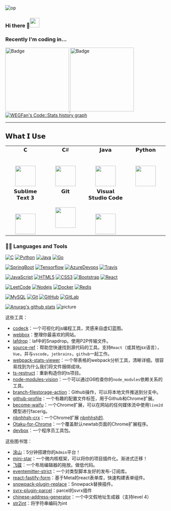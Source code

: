 ![op](https://github.com/darjidhruv26/darjidhruv26/assets/90086813/aec64cc2-5d0d-406d-885d-312a46471be6)

### Hi there 👋<img src="https://media.giphy.com/media/WUlplcMpOCEmTGBtBW/giphy.gif" width="30">

### Recently I'm coding in...

<a href="https://www.credly.com/badges/949a2366-bc3d-4696-ba8c-3c81bb508fc1/public_url">
    <img src="https://images.credly.com/images/4b68a030-53d0-414b-be57-b1837bc3b3e6/image.png" width="200" height="200" alt="Badge">
</a>
<a href="https://www.credly.com/badges/d254069c-46f9-4881-9bdb-463ed778761d/public_url">
    <img src="https://images.credly.com/size/220x220/images/629a2bb9-14a6-47b3-b17e-f1056b1404d0/image.png" width="200" height="200" alt="Badge">
</a>

<a href="https://codestats.net/users/WEGFan">
  <img src='https://codestats-readme.wegfan.cn/history-graph/WEGFan?width=850&height=300&timezone=08:00&history_days=21&max_languages=9&language_colors=["3e4053","f15854","5da5da","faa43a","60bd68","f17cb0","b2912f","decf3f","b276b2","808080"]' alt="WEGFan's Code::Stats history graph" />
</a>




---
## 𝗪𝗵𝗮𝘁 𝗜 𝗨𝘀𝗲


<table>
  <tbody>
    <tr valign="top">
      <td width="25%" align="center">
        <span>𝗖</span><br><br><br>
        <img height="64px" src="https://cdn.svgporn.com/logos/c.svg">
      </td>
      <td width="25%" align="center">
        <span>𝗖#</span><br><br><br>
        <img height="64px" src="https://cdn.svgporn.com/logos/c-sharp.svg">
      </td>
      <td width="25%" align="center">
        <span>𝗝𝗮𝘃𝗮</span><br><br><br>
        <img height="64px" src="https://cdn.svgporn.com/logos/java.svg">
      </td>
      <td width="25%" align="center">
        <span>𝗣𝘆𝘁𝗵𝗼𝗻</span><br><br><br>
        <img height="64px" src="https://cdn.svgporn.com/logos/python.svg">
      </td>
    </tr>
    <tr valign="top">
      <td width="25%" align="center">
        <span>𝗦𝘂𝗯𝗹𝗶𝗺𝗲 𝗧𝗲𝘅𝘁 𝟯</span><br><br><br>
        <img height="64px" src="https://cdn.worldvectorlogo.com/logos/sublime-text.svg">
      </td>
      <td width="25%" align="center">
        <span>𝗚𝗶𝘁</span><br><br><br>
        <img height="64px" src="https://cdn.svgporn.com/logos/git-icon.svg">
      </td>
      <td width="25%" align="center">
        <span>𝗩𝗶𝘀𝘂𝗮𝗹 𝗦𝘁𝘂𝗱𝗶𝗼 𝗖𝗼𝗱𝗲</span><br><br><br>
        <img height="64px" src="https://cdn.svgporn.com/logos/visual-studio-code.svg">
      </td>
    </tr>
  </tbody>
</table>




### 👨‍💻 Languages and Tools
[![C](https://img.shields.io/badge/-A8B9CC?style=flat&logo=c&logoColor=white&link=https://github.com/hritik5102)](https://github.com/) 
[![Python](https://img.shields.io/badge/-Python-black?style=flat&logo=python&link=https://github.com/hritik5102)](https://github.com/) 
[![Java](https://img.shields.io/badge/Java-orange?style=flat&logo=java&logoColor=white&link=https://github.com/hritik5102)](https://github.com/) 
[![Go](https://img.shields.io/badge/-Go-black?style=flat&logo=go&link=https://github.com/hritik5102)](https://github.com/) 

[![SpringBoot](https://img.shields.io/badge/-Springboot-black?style=flat&logo=spring&link=https://github.com/hritik5102)](https://github.com/) 
[![Tensorflow](https://img.shields.io/badge/-Tensorflow-gray?style=flat&logo=tensorflow&link=https://github.com/hritik5102)](https://github.com/) 
[![AzureDevops](https://img.shields.io/badge/-AzureDevops-0175C2?style=flat&logo=azureDevops&link=https://github.com/hritik5102)](https://github.com/) 
[![Travis](https://img.shields.io/badge/-Travis-red?style=flat&logo=travis&link=https://github.com/hritik5102)](https://github.com/) 

[![JavaScript](https://img.shields.io/badge/-JavaScript-black?style=flat&logo=javascript&link=https://github.com/hritik5102)](https://github.com/) 
[![HTML5](https://img.shields.io/badge/-HTML5-E34F26?style=flat&logo=html5&logoColor=white&link=https://github.com/hritik5102)](https://github.com/) 
[![CSS3](https://img.shields.io/badge/-CSS3-1572B6?style=flat&logo=css3&link=https://github.com/hritik5102)](https://github.com/) 
[![Bootstrap](https://img.shields.io/badge/-Bootstrap-563D7C?style=flat&logo=bootstrap&link=https://github.com/hritik5102)](https://github.com/) 
[![React](https://img.shields.io/badge/-React-black?style=flat&logo=react&link=https://github.com/hritik5102)](https://github.com/) 

[![LeetCode](https://img.shields.io/badge/-LeetCode-02569B?style=flat&logo=leetCode&link=https://github.com/hritik5102)](https://github.com/)
[![Nodejs](https://img.shields.io/badge/-Nodejs-black?style=flat&logo=Node.js&link=https://github.com/hritik5102)](https://github.com/) 
[![Docker](https://img.shields.io/badge/-Docker-black?style=flat&logo=docker&link=https://github.com/hritik5102)](https://github.com/) 
[![Redis](https://img.shields.io/badge/-Redis-black?style=flat&logo=redis&link=https://github.com/hritik5102)](https://github.com/) 

[![MySQL](https://img.shields.io/badge/-MySQL-black?style=flat&logo=mysql&link=https://github.com/hritik5102)](https://github.com/)
[![Git](https://img.shields.io/badge/-Git-black?style=flat&logo=git&link=https://github.com/hritik5102)](https://github.com/) 
[![GitHub](https://img.shields.io/badge/-GitHub-181717?style=flat&logo=github&link=https://github.com/hritik5102)](https://github.com/)
[![GitLab](https://img.shields.io/badge/-GitLab-FCA121?style=flat&logo=gitlab&link=https://github.com/hritik5102)](https://gitlab.com/) 

[![Anurag's github stats](https://github-readme-stats.vercel.app/api?username=1198560751)](https://github.com/anuraghazra/github-readme-stats)
![picture](https://raw.githubusercontent.com/saadeghi/saadeghi/master/dino.gif)


这些工具：

- [codeck](https://codeck.moonrailgun.com/)：一个可视化的js编程工具，灵感来自虚幻蓝图。
- [webbox](https://github.com/msgbyte/webbox)：整理你最喜欢的网站。
- [lafdrop](https://github.com/moonrailgun/lafdrop)：laf中的Snapdrop。使用P2P传输文件。
- [source-ref](https://sourceref.moonrailgun.com/)：帮助您快速找到源代码的工具。支持`React`（或其他jsx语言），`Vue`，并与`vscode`，`jetbrains`，`github`一起工作。
- [webpack-stats-viewer](https://github.com/moonrailgun/webpack-stats-viewer)：一个带表格的webpack分析工具，清晰详细。很容易找到为什么我们将文件捆绑成块。
- [ts-restruct](https://github.com/moonrailgun/ts-restruct)：重新构造你的ts项目。
- [node-modules-vision](https://node-modules-vision.moonrailgun.com/)：一个可以通过G6检查你的`node_modules`依赖关系的工具。
- [branch-filestorage-action](https://github.com/moonrailgun/branch-filestorage-action)：Github操作，可以将本地文件推送到分支中。
- [github-profile](https://github.com/moonrailgun/github-profile)：一个有趣的配置文件标签，用于Github和Chrome扩展。
- [become-waifu](https://github.com/moonrailgun/become-waifu)：一个Chrome扩展，可以在网站的任何媒体流中使用`live2d`模型进行facerig。
- [nbnhhsh-crx](https://github.com/moonrailgun/nbnhhsh-crx)：一个Chrome扩展 [nbnhhsh的](https://github.com/itorr/nbnhhsh).
- [Otaku-for-Chrome](https://github.com/moonrailgun/Otaku-for-Chrome)：一个覆盖默认newtab页面的Chrome扩展程序。
- [devbox](https://github.com/moonrailgun/devbox)：一个程序员工具包。

这些图书馆：

- [涂山](https://tushan.msgbyte.com/)：5分钟搭建你的`Admin`平台！
- [mini-star](https://ministar.moonrailgun.com/)：一个微内核框架，可以将你的项目插件化。渐进式迁移！
- [飞碟](https://github.com/moonrailgun/saucer)：一个布局编辑器的拖放。做低代码。
- [eventemitter-strict](https://github.com/moonrailgun/eventemitter-strict)：一个对类型脚本友好的发布-订阅库。
- [react-fastify-form](https://github.com/moonrailgun/react-fastify-form)：基于Meta的react表单库，快速构建表单组件。
- [snowpack-plugin-replace](https://github.com/moonrailgun/snowpack-plugin-replace)：Snowpack替换插件。
- [svrx-plugin-parcel](https://github.com/moonrailgun/svrx-plugin-parcel)：parcel的svrx插件
- [chinese-address-generator](https://github.com/moonrailgun/chinese-address-generator)：一个中文假地址生成器（支持level 4）
- [str2int](https://github.com/moonrailgun/str2int)：将字符串编码为int


